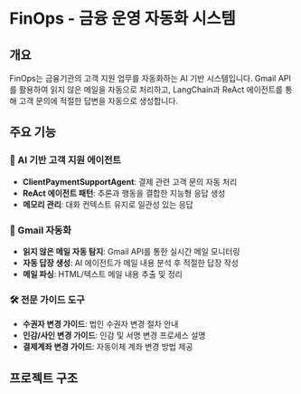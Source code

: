 # FinOps - 금융 운영 자동화 시스템

## 개요

FinOps는 금융기관의 고객 지원 업무를 자동화하는 AI 기반 시스템입니다. Gmail API를 활용하여 읽지 않은 메일을 자동으로 처리하고, LangChain과 ReAct 에이전트를 통해 고객 문의에 적절한 답변을 자동으로 생성합니다.

## 주요 기능

### 🤖 AI 기반 고객 지원 에이전트
- **ClientPaymentSupportAgent**: 결제 관련 고객 문의 자동 처리
- **ReAct 에이전트 패턴**: 추론과 행동을 결합한 지능형 응답 생성
- **메모리 관리**: 대화 컨텍스트 유지로 일관성 있는 응답

### 📧 Gmail 자동화
- **읽지 않은 메일 자동 탐지**: Gmail API를 통한 실시간 메일 모니터링
- **자동 답장 생성**: AI 에이전트가 메일 내용 분석 후 적절한 답장 작성
- **메일 파싱**: HTML/텍스트 메일 내용 추출 및 정리

### 🛠️ 전문 가이드 도구
- **수권자 변경 가이드**: 법인 수권자 변경 절차 안내
- **인감/사인 변경 가이드**: 인감 및 서명 변경 프로세스 설명
- **결제계좌 변경 가이드**: 자동이체 계좌 변경 방법 제공

## 프로젝트 구조
